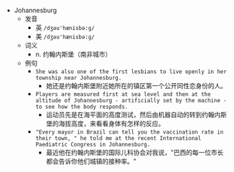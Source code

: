 - Johannesburg
  - 发音
    - 英 `/dʒəu'hænisbə:ɡ/`
    - 美 `/dʒəu'hænisbə:ɡ/`
  - 词义
    - n. 约翰内斯堡（南非城市）
  - 例句
    - `She was also one of the first lesbians to live openly in her township near Johannesburg.`
      - 她还是约翰内斯堡附近她所在的镇区第一个公开同性恋身份的人。
    - `Players are measured first at sea level and then at the altitude of Johannesburg - artificially set by the machine - to see how the body responds.`
      - 运动员先是在海平面的高度测试，然后由机器自动的转到约翰内斯堡的海拔高度，来看看身体有怎样的反应。
    - `"Every mayor in Brazil can tell you the vaccination rate in their town, " he told me at the recent International Paediatric Congress in Johannesburg.`
      - 最近他在约翰内斯堡的国际儿科协会对我说，"巴西的每一位市长都会告诉你他们城镇的接种率。"

